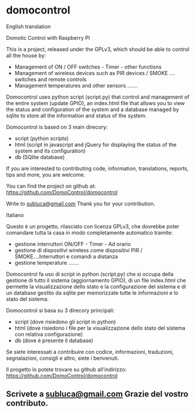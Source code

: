 domocontrol
===========

English translation

Domotic Control with Raspberry PI

This is a project, released under the GPLv3, which should be able to control all the house by:
- Management of ON / OFF switches - Timer - other functions
- Management of wireless devices such as PIR devices / SMOKE .... switches and remote controls
- Management temperatures and other sensors
.......

Domocontrol uses python script (script.py) that control and management of the entire system (update GPIO), an index.html file that allows you to view the status and configuration of the system and a database managed by sqlite to store all the information and status of the system.

Domocontrol is based on 3 main direcory:
- script (python scripts)
- html (script in javascript and jQuery for displaying the status of the system and its configuration)
- db (SQlite database)


If you are interested to contributing code, information, translations, reports, tips and more, you are welcome.

You can find the project on github at: https://github.com/DomoControl/domocontrol

Write to subluca@gmail.com
Thank you for your contribution.

Italiano

Questo è un progetto, rilasciato con licenza GPLv3,  che dovrebbe poter comandare tutta la casa in modo completamente automatico tramite:
- gestione interruttori ON/OFF - Timer - Ad orario
- gestione di dispositivi wireless come dispositivi PIR / SMOKE....Interruttori e comandi a distanza
- gestione temperature
.......

Domocontrol fa uso di script in python (script.py) che si occupa della gestione di tutto il sistema (aggiornamento GPIO), di un file index.html che permette la visualizzazione dello stato e la configurazione del sistema e di un database gestito da sqlite per memorizzate tutte le informazioni e lo stato del sistema.

Domocontrol si basa su 3 direcory principali:
- script (dove risiedono gli script in python)
- html (dove risiedono i file per la visualizzazione dello stato del sistema con relativa configurazione)
- db (dove è presente il database)


Se siete interessati a contribuire con codice, informazioni, traduzioni, segnalazioni, consigli e altro, siete i benvenuti.

Il progetto lo potete trovare su github all'indirizzo: https://github.com/DomoControl/domocontrol

Scrivete a subluca@gmail.com
Grazie del vostro contributo.
- 
